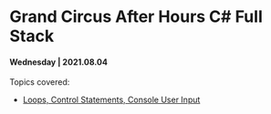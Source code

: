 # Grand Circus After Hours C# Full Stack

#### Wednesday | 2021.08.04

Topics covered:

* [Loops, Control Statements, Console User Input](./20210804/Program.cs)